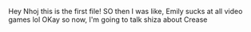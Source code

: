 Hey Nhoj this is the first file!
SO then I was like, Emily sucks at all video games lol
OKay so now, I'm going to talk shiza about Crease